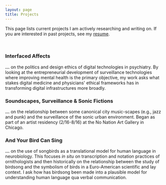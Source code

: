 ```yaml
---
layout: page
title: Projects
---
```


This page lists current projects I am actively researching and writing on. If you are interested in past projects, see my [resume](/assets/bailey_resume.pdf).

<br>

### Interfaced Affects
**...** on the politics and design ethics of digital technologies in psychiatry. By looking at the entrepreneurial development of surveillance technologies where improving mental health is the primary objective, my work asks what stakes digital medicine and physicians' ethical frameworks has in transforming digital infrastructures more broadly.

### Soundscapes, Surveillance & Sonic Fictions
**...** on the relationship between some canonical city music-scapes (e.g., jazz and punk) and the surveillance of the sonic urban environment. Began as part of an artist residency (2/16-8/16) at the No Nation Art Gallery in Chicago.

### And Your Bird Can Sing
**...** on the use of songbirds as a translational model for human language in neurobiology. This focuses _in situ_ on transcription and notation practices of ornithologists and then historically on the relationship between the study of birdsong and the symbolism of birds in a Euro-American scientific and lay context. I ask how has birdsong been made into a plausible model for understanding human language qua verbal communication.
